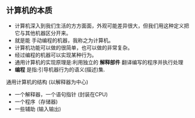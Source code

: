 ## 计算机的本质

- 计算机深入到我们生活的方方面面，外观可能差异很大，但我们用这种定义把它与其他机器区分开来。
- 就是能 手动编程的机器，我称之为计算机。
- 计算机功能可以做的很简单，也可以做的非常复杂。
- 经过编程的机器可以实现某种行为。
- 通用计算机的实现原理是:利用独立的 **解释部件** 翻译编写的程序并执行处理
-  **编程** 是指:引导机器行为的语义(描述)集.


通用计算机的结构 (以解释器为中心)

- 一个解释器，一个语句指针 (封装在CPU)
- 一个程序（存储器)
- 一些辅助 (输入输出)

